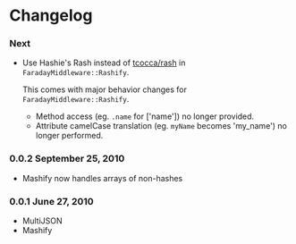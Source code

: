 # Changelog

### Next

* Use Hashie's Rash instead of [tcocca/rash](https://github.com/tcocca/rash) in `FaradayMiddleware::Rashify`.

  This comes with major behavior changes for `FaradayMiddleware::Rashify`.

  * Method access (eg. `.name` for ['name']) no longer provided.
  * Attribute camelCase translation (eg. `myName` becomes 'my_name') no longer performed.

### 0.0.2 September 25, 2010

* Mashify now handles arrays of non-hashes

### 0.0.1 June 27, 2010

* MultiJSON
* Mashify
